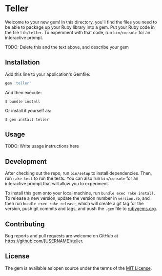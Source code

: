 # Teller

Welcome to your new gem! In this directory, you'll find the files you need to be able to package up your Ruby library into a gem. Put your Ruby code in the file `lib/teller`. To experiment with that code, run `bin/console` for an interactive prompt.

TODO: Delete this and the text above, and describe your gem

## Installation

Add this line to your application's Gemfile:

```ruby
gem 'teller'
```

And then execute:

    $ bundle install

Or install it yourself as:

    $ gem install teller

## Usage

TODO: Write usage instructions here

## Development

After checking out the repo, run `bin/setup` to install dependencies. Then, run `rake test` to run the tests. You can also run `bin/console` for an interactive prompt that will allow you to experiment.

To install this gem onto your local machine, run `bundle exec rake install`. To release a new version, update the version number in `version.rb`, and then run `bundle exec rake release`, which will create a git tag for the version, push git commits and tags, and push the `.gem` file to [rubygems.org](https://rubygems.org).

## Contributing

Bug reports and pull requests are welcome on GitHub at https://github.com/[USERNAME]/teller.


## License

The gem is available as open source under the terms of the [MIT License](https://opensource.org/licenses/MIT).
